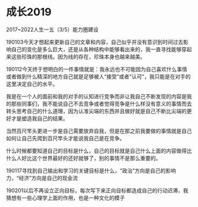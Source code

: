 # 成长2019
2017~2022人生一五（3/5）能力圈建设

190103今天才想起来更新自己的文章和内容，自己似乎并没有意识到时间过去影响自己的变化是多么巨大，还是从各种结构中能够看出来的，我一直寻找能够穿起来这些珍珠的那根线。因为线的存在，珍珠本身也越来越美。

190112今天终于想明白的一件事情就是：我永远也不可能因为自己喜欢什么事情或者做到什么精深的地方自己就是足够被人“接受”或者“认可”，我只能是在对手的这里决定自己的水平。

我是在一个人的面前和我的对手的认知进行竞争而非让我自己不断发现的内容是我的那些同事们，我不能说自己不去竞争或者觉得竞争是什么样没有意义的事情而去转头思考自己的什么道理，因为认准尖端的东西并且做好就是自己不断比尖端的更好才是塑造我自己的结果。

当然百尺竿头更进一步是自己需要放弃自我，但是在那之前我要做的事情就是自己如何让自己先爬到百尺竿头才能说我自己是在竞争。

什么时候都要知道自己的目标是什么，自己的目标就是自己什么上面的内容做得比什么人好比这个世界最好的还好就够了，别的事情不是那么重要的。

190117寻找到自己输出和学习的关键目标是什么，“政治”方向是自己的影响力，“经济”方向是自己的现金流

190201以后不再设立正向目标，每次写下来正向目标都造成自己的行动迟滞，我猜想有一些心理学上面的作用，也是一种文化的模子



